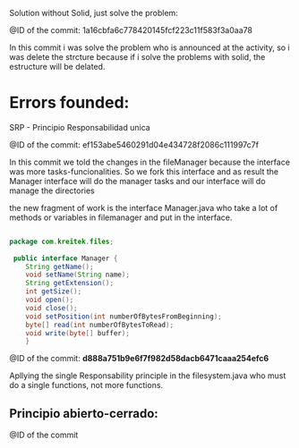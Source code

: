 Solution without Solid, just solve the problem:


@ID of the commit: 1a16cbfa6c778420145fcf223c11f583f3a0aa78

In this commit i was solve the problem who is announced at the activity, so i was delete the strcture because if i solve the problems with solid, the estructure will be delated.


# Errors founded:


SRP - Principio Responsabilidad unica

@ID of the commit: ef153abe5460291d04e434728f2086c111997c7f

In this commit we told the changes in the fileManager because the interface was more tasks-funcionalities. So we fork this interface and as result the Manager interface will do the manager tasks and our interface will do manage the directories 

the new fragment of work is the interface  Manager.java who take a lot of methods or variables in filemanager and put in the interface. 

```java

package com.kreitek.files;
 
 public interface Manager {
 	String getName();
 	void setName(String name);
 	String getExtension();
 	int getSize();
 	void open();
 	void close();
	void setPosition(int numberOfBytesFromBeginning);
 	byte[] read(int numberOfBytesToRead);
 	void write(byte[] buffer);
 	}

```

@ID of the commit: **d888a751b9e6f7f982d58dacb6471caaa254efc6**


Apllying the single Responsability principle in the filesystem.java who must do a single functions, not more functions.


## Principio abierto-cerrado:

@ID of the commit